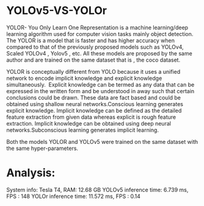 # YOLOv5-VS-YOLOr

YOLOR- You Only Learn One Representation is a machine learning/deep learning algorithm used for computer vision tasks mainly object detection. 
The YOLOR is a model that is faster and has higher accuracy when compared to that of the previously proposed models such as YOLOv4, Scaled YOLOv4 , Yolov5 , etc. All these models are proposed by the same author and are trained on the same dataset that is , the coco dataset. 

YOLOR is conceptually different from YOLO because it uses a unified network to encode implicit knowledge and explicit knowledge simultaneously. 
Explicit knowledge can be termed as any data that can be expressed in the written form and be understood in away such that certain conclusions could be drawn. These data are fact based and could be obtained using shallow neural networks.Conscious learning generates explicit knowledge.
Implicit knowledge can be defined as the detailed feature extraction from given data whereas explicit is rough feature extraction. Implicit knowledge can be obtained using deep neural networks.Subconscious learning generates implicit learning.

Both the models YOLOR and YOLOv5 were trained on the same dataset with the same hyper-parameters.

# Analysis:
System info: Tesla T4, RAM: 12.68 GB
YOLOv5 inference time: 6.739 ms, FPS : 148
YOLOr inference time: 11.572 ms, FPS : 0.14
